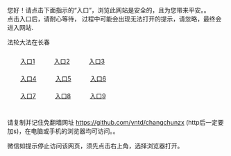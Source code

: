 您好！请点击下面指示的“入口”，浏览此网站是安全的，且为您带来平安。。 <br/>
点击入口后，请耐心等待， 过程中可能会出现无法打开的提示，请忽略，最终会进入网站. </br>

法轮大法在长春<br/>
<div style="padding:10px"><a style="margin:20px" target="_blank" href="https://dqrq9duynaucz.cloudfront.net/2Qpsp?mfhgtvl" id="ccLink1" rel="nofollow">入口1</a> <a target="_blank" style="margin:20px" href="https://d1gf40sj04rgkc.cloudfront.net/2Qpsp?xthlpq" id="ccLink2" rel="nofollow">入口2</a> <a style="margin:20px" target="_blank" href="https://d7a0urwhq61ib.cloudfront.net/2Qpsp?eewdobds" id="ccLink3" rel="nofollow">入口3</a></div>

<div style="padding:10px" ><a style="margin:20px" target="_blank" href="https://dqrq9duynaucz.cloudfront.net/2Qpsp?mfhgtvl" id="ccLink4" rel="nofollow">入口4</a> <a style="margin:20px" href="https://d1gf40sj04rgkc.cloudfront.net/2Qpsp?xthlpq" target="_blank" id="ccLink5" rel="nofollow">入口5</a> <a style="margin:20px" href="https://d7a0urwhq61ib.cloudfront.net/2Qpsp?eewdobds" target="_blank" id="ccLink6" rel="nofollow">入口6</a></div>

<div style="padding:10px"><a style="margin:20px" target="_blank" href="https://dqrq9duynaucz.cloudfront.net/2Qpsp?mfhgtvl" id="ccLink7" rel="nofollow">入口7</a> <a style="margin:20px" href="https://d1gf40sj04rgkc.cloudfront.net/2Qpsp?xthlpq" target="_blank" id="ccLink8" rel="nofollow">入口8</a> <a style="margin:20px" target="_blank" href="https://d7a0urwhq61ib.cloudfront.net/2Qpsp?eewdobds" id="ccLink9" rel="nofollow">入口9</a></div>

<br/>



请复制并记住免翻墙网址 https://github.com/yntd/changchunzx (http后一定要加s)，在电脑或手机的浏览器均可访问。。<br/>

微信如提示停止访问该网页，须先点击右上角，选择浏览器打开。
